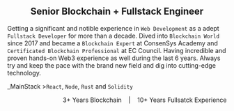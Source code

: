 <h2 align="center">Senior Blockchain + Fullstack Engineer</h2>

Getting a significant and notible experience in `Web Development` as a adept `Fullstack Developer` for more than a decade. Dived into `Blockchain World` since 2017 and became a `Blockchain Expert` at ConsenSys Academy and `Certificated Blockchain Professional` at EC Council. Having incredible and proven hands-on Web3 experience as well during the last 6 years. Always try and keep the pace with the brand new field and dig into cutting-edge technology.

_MainStack >`React`, `Node`, `Rust` and `Solidity`

<p align="right">3+ Years Blockchain &nbsp;&nbsp; | &nbsp;&nbsp; 10+ Years Fullsatck Experience</p>
